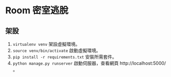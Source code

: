 # Room 密室逃脫
## 架設

1. `virtualenv venv` 架設虛擬環境。
1. `source venv/bin/activate` 啟動虛擬環境。
1. `pip install -r requirements.txt` 安裝所需套件。
1. `python manage.py runserver` 啟動伺服器，查看網頁 http://localhost:5000/ 。
